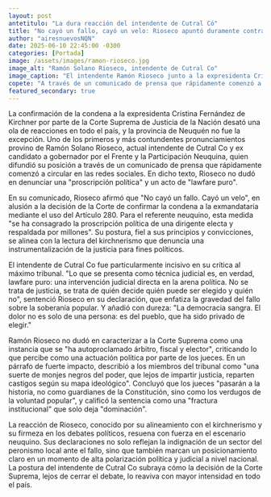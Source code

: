 ```yaml
---
layout: post
antetitulo: "La dura reacción del intendente de Cutral Có"
title: "No cayó un fallo, cayó un velo: Rioseco apuntó duramente contra la corte suprema por la confirmación de la condena a Cristina Kirchner"
author: "airesnuevosNQN"
date: 2025-06-10 22:45:00 -0300
categories: [Portada]
image: /assets/images/ramon-rioseco.jpg
image_alt: "Ramón Solano Rioseco, intendente de Cutral Co"
image_caption: "El intendente Ramón Rioseco junto a la expresidenta Cristina Kirchner."
copete: "A través de un comunicado de prensa que rápidamente comenzó a circular en redes sociales, Ramón Solano Rioseco, intendente de Cutral Co y ex candidato a gobernador, denunció hoy que la Corte Suprema de Justicia de la Nación 'consagró la proscripción política' de Cristina Fernández de Kirchner. El referente neuquino calificó la decisión como 'lawfare puro' y un ataque directo a la democracia."
featured_secondary: true
---
```


La confirmación de la condena a la expresidenta Cristina Fernández de Kirchner por parte de la Corte Suprema de Justicia de la Nación desató una ola de reacciones en todo el país, y la provincia de Neuquén no fue la excepción. Uno de los primeros y más contundentes pronunciamientos provino de Ramón Solano Rioseco, actual intendente de Cutral Co y ex candidato a gobernador por el Frente y la Participación Neuquina, quien difundió su posición a través de un comunicado de prensa que rápidamente comenzó a circular en las redes sociales. En dicho texto, Rioseco no dudó en denunciar una "proscripción política" y un acto de "lawfare puro".

En su comunicado, Rioseco afirmó que "No cayó un fallo. Cayó un velo", en alusión a la decisión de la Corte de confirmar la condena a la exmandataria mediante el uso del Artículo 280. Para el referente neuquino, esta medida "se ha consagrado la proscripción política de una dirigente electa y respaldada por millones". Su postura, fiel a sus principios y convicciones, se alinea con la lectura del kirchnerismo que denuncia una instrumentalización de la justicia para fines políticos.

El intendente de Cutral Co fue particularmente incisivo en su crítica al máximo tribunal. "Lo que se presenta como técnica judicial es, en verdad, lawfare puro: una intervención judicial directa en la arena política. No se trata de justicia, se trata de quién decide quién puede ser elegido y quién no", sentenció Rioseco en su declaración, que enfatiza la gravedad del fallo sobre la soberanía popular. Y añadió con dureza: "La democracia sangra. El dolor no es solo de una persona: es del pueblo, que ha sido privado de elegir."

Ramón Rioseco no dudó en caracterizar a la Corte Suprema como una instancia que se "ha autoproclamado árbitro, fiscal y elector", criticando lo que percibe como una actuación política por parte de los jueces. En un párrafo de fuerte impacto, describió a los miembros del tribunal como "una suerte de monjes negros del poder, que lejos de impartir justicia, reparten castigos según su mapa ideológico". Concluyó que los jueces "pasarán a la historia, no como guardianes de la Constitución, sino como los verdugos de la voluntad popular", y calificó la sentencia como una "fractura institucional" que solo deja "dominación".

La reacción de Rioseco, conocido por su alineamiento con el kirchnerismo y su firmeza en los debates políticos, resuena con fuerza en el escenario neuquino. Sus declaraciones no solo reflejan la indignación de un sector del peronismo local ante el fallo, sino que también marcan un posicionamiento claro en un momento de alta polarización política y judicial a nivel nacional. La postura del intendente de Cutral Co subraya cómo la decisión de la Corte Suprema, lejos de cerrar el debate, lo reaviva con mayor intensidad en todo el país.